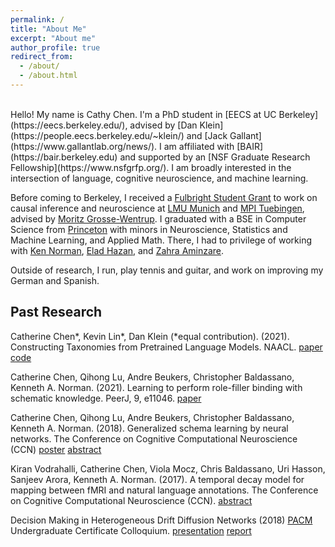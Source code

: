 ```yaml
---
permalink: /
title: "About Me"
excerpt: "About me"
author_profile: true
redirect_from:
  - /about/
  - /about.html
---
```

<br>
Hello! My name is Cathy Chen. I'm a PhD student in [EECS at UC Berkeley](https://eecs.berkeley.edu/), advised by [Dan Klein](https://people.eecs.berkeley.edu/~klein/) and [Jack Gallant](https://www.gallantlab.org/news/). I am affiliated with [BAIR](https://bair.berkeley.edu) and supported by an [NSF Graduate Research Fellowship](https://www.nsfgrfp.org/). I am broadly interested in the intersection of language, cognitive neuroscience, and machine learning.

Before coming to Berkeley, I received a [Fulbright Student Grant](https://us.fulbrightonline.org/) to work on causal inference and neuroscience at [LMU Munich](https://www.uni-muenchen.de/index.html) and [MPI Tuebingen](https://tuebingen.mpg.de/startseite/), advised by [Moritz Grosse-Wentrup](https://ni.cs.univie.ac.at/team/person/107192/). I graduated with a BSE in Computer Science from [Princeton](https://www.princeton.edu/) with minors in Neuroscience, Statistics and Machine Learning, and Applied Math. There, I had to privilege of working with [Ken Norman](https://compmem.princeton.edu), [Elad Hazan](https://www.cs.princeton.edu/~ehazan/), and [Zahra Aminzare](http://homepage.divms.uiowa.edu/~zaminzare/).

Outside of research, I run, play tennis and guitar, and work on improving my German and Spanish.

## Past Research
Catherine Chen*, Kevin Lin*, Dan Klein (*equal contribution). (2021). Constructing Taxonomies from Pretrained Language Models. NAACL. [paper](https://arxiv.org/abs/2010.12813) [code](https://github.com/cchen23/ctp)

Catherine Chen, Qihong Lu, Andre Beukers, Christopher Baldassano, Kenneth A. Norman. (2021). Learning to perform role-filler binding with schematic knowledge. PeerJ, 9, e11046. [paper](https://peerj.com/articles/11046/)

Catherine Chen, Qihong Lu, Andre Beukers, Christopher Baldassano, Kenneth A. Norman. (2018). Generalized schema learning by neural networks. The Conference on Cognitive Computational Neuroscience (CCN) [poster](/images/thesis_ccn_poster.png) [abstract](https://ccneuro.org/2018/Papers/ViewPapers.asp?PaperNum=1036)

Kiran Vodrahalli, Catherine Chen, Viola Mocz, Chris Baldassano, Uri Hasson, Sanjeev Arora, Kenneth A. Norman. (2017). A temporal decay model for mapping between fMRI and natural language annotations. The Conference on Cognitive Computational Neuroscience (CCN). [abstract](https://www2.securecms.com/CCNeuro/docs-0/591d7d2668ed3f3154cce90a.pdf)

Decision Making in Heterogeneous Drift Diffusion Networks (2018) [PACM](https://www.pacm.princeton.edu) Undergraduate Certificate Colloquium. [presentation](https://github.com/cchen23/heterogeneous_DDM_networks/blob/master/slides.pdf) [report](https://github.com/cchen23/heterogeneous_DDM_networks/blob/master/written_report.pdf)
